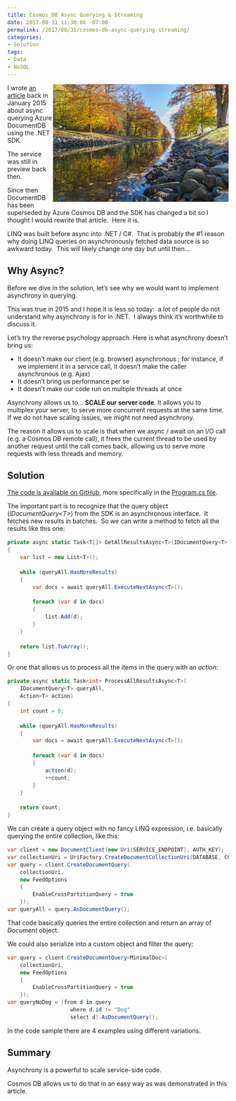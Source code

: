 ```yaml
---
title: Cosmos DB Async Querying & Streaming
date: 2017-08-31 11:30:06 -07:00
permalink: /2017/08/31/cosmos-db-async-querying-streaming/
categories:
- Solution
tags:
- Data
- NoSQL
---
```

<img style="border:0 currentcolor;float:right;display:inline;background-image:none;" title="pexels-photo-223022[1]" src="/assets/posts/2017/3/cosmos-db-async-querying-streaming/pexels-photo-2230221.jpg" alt="pexels-photo-223022[1]" width="400" height="267" align="right" border="0" />I wrote <a href="https://vincentlauzon.com/2015/01/06/documentdb-async-querying-streaming/" target="_blank" rel="noopener">an article</a> back in January 2015 about async querying Azure DocumentDB using the .NET SDK.

The service was still in preview back then.

Since then DocumentDB has been superseded by Azure Cosmos DB and the SDK has changed a bit so I thought I would rewrite that article.  Here it is.

LINQ was built before async into .NET / C#.  That is probably the #1 reason why doing LINQ queries on asynchronously fetched data source is so awkward today.  This will likely change one day but until then…
<h2>Why Async?</h2>
Before we dive in the solution, let’s see why we would want to implement asynchrony in querying.

This was true in 2015 and I hope it is less so today:  a lot of people do not understand why asynchrony is for in .NET.  I always think it’s worthwhile to discuss it.

Let’s try the reverse psychology approach. Here is what asynchrony doesn’t bring us:
<ul>
 	<li>It doesn’t make our client (e.g. browser) asynchronous ; for instance, if we implement it in a service call, it doesn’t make the caller asynchronous (e.g. Ajax)</li>
 	<li>It doesn’t bring us performance per se</li>
 	<li>It doesn’t make our code run on multiple threads at once</li>
</ul>
Asynchrony allows us to… <strong>SCALE our server code</strong>. It allows you to multiplex your server, to serve more concurrent requests at the same time. If we do not have scaling issues, we might not need asynchrony.

The reason it allows us to scale is that when we async / await on an I/O call (e.g. a Cosmos DB remote call), it frees the current thread to be used by another request until the call comes back, allowing us to serve more requests with less threads and memory.
<h2>Solution</h2>
<a href="https://github.com/vplauzon/cosmos-db/tree/master/Cosmos-DB-AsyncQueries/DemoAsyncQuery" target="_blank" rel="noopener">The code is available on GitHub</a>, more specifically in the <a href="https://github.com/vplauzon/cosmos-db/blob/master/Cosmos-DB-AsyncQueries/DemoAsyncQuery/Program.cs" target="_blank" rel="noopener">Program.cs file</a>.

The important part is to recognize that the query object (<em>IDocumentQuery&lt;T&gt;</em>) from the SDK is an asynchronous interface.  It fetches new results in batches.  So we can write a method to fetch all the results like this one:

```csharp
private async static Task<T[]> GetAllResultsAsync<T>(IDocumentQuery<T> queryAll)
{
    var list = new List<T>();

    while (queryAll.HasMoreResults)
    {
        var docs = await queryAll.ExecuteNextAsync<T>();

        foreach (var d in docs)
        {
            list.Add(d);
        }
    }

    return list.ToArray();
}
```

Or one that allows us to process all the items in the query with an <em>action</em>:

```csharp
private async static Task<int> ProcessAllResultsAsync<T>(
    IDocumentQuery<T> queryAll,
    Action<T> action)
{
    int count = 0;

    while (queryAll.HasMoreResults)
    {
        var docs = await queryAll.ExecuteNextAsync<T>();

        foreach (var d in docs)
        {
            action(d);
            ++count;
        }
    }

    return count;
}
```

We can create a query object with no fancy LINQ expression, i.e. basically querying the entire collection, like this:

```csharp
var client = new DocumentClient(new Uri(SERVICE_ENDPOINT), AUTH_KEY);
var collectionUri = UriFactory.CreateDocumentCollectionUri(DATABASE, COLLECTION);
var query = client.CreateDocumentQuery(
    collectionUri,
    new FeedOptions
    {
        EnableCrossPartitionQuery = true
    });
var queryAll = query.AsDocumentQuery();
```

That code basically queries the entire collection and return an array of <em>Document</em> object.

We could also serialize into a custom object and filter the query:

```csharp
var query = client.CreateDocumentQuery<MinimalDoc>(
    collectionUri,
    new FeedOptions
    {
        EnableCrossPartitionQuery = true
    });
var queryNoDog = (from d in query
                    where d.id != "Dog"
                    select d).AsDocumentQuery();
```

In the code sample there are 4 examples using different variations.
<h2>Summary</h2>
Asynchrony is a powerful to scale service-side code.

Cosmos DB allows us to do that in an easy way as was demonstrated in this article.